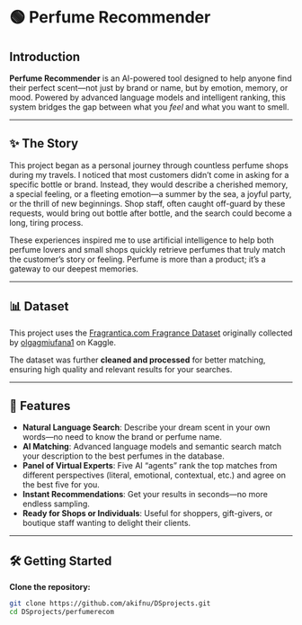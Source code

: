 # 🟢 Perfume Recommender

## Introduction

**Perfume Recommender** is an AI-powered tool designed to help anyone find their perfect scent—not just by brand or name, but by emotion, memory, or mood. Powered by advanced language models and intelligent ranking, this system bridges the gap between what you *feel* and what you want to smell.

---

## ✨ The Story

This project began as a personal journey through countless perfume shops during my travels. I noticed that most customers didn’t come in asking for a specific bottle or brand. Instead, they would describe a cherished memory, a special feeling, or a fleeting emotion—a summer by the sea, a joyful party, or the thrill of new beginnings. Shop staff, often caught off-guard by these requests, would bring out bottle after bottle, and the search could become a long, tiring process.

These experiences inspired me to use artificial intelligence to help both perfume lovers and small shops quickly retrieve perfumes that truly match the customer’s story or feeling. Perfume is more than a product; it’s a gateway to our deepest memories.

---

## 📊 Dataset

This project uses the [Fragrantica.com Fragrance Dataset](https://www.kaggle.com/datasets/olgagmiufana1/fragrantica-com-fragrance-dataset?select=fra_perfumes.csv) originally collected by [olgagmiufana1](https://www.kaggle.com/olgagmiufana1) on Kaggle.

The dataset was further **cleaned and processed** for better matching, ensuring high quality and relevant results for your searches.

---

## 🚀 Features

- **Natural Language Search**: Describe your dream scent in your own words—no need to know the brand or perfume name.
- **AI Matching**: Advanced language models and semantic search match your description to the best perfumes in the database.
- **Panel of Virtual Experts**: Five AI “agents” rank the top matches from different perspectives (literal, emotional, contextual, etc.) and agree on the best five for you.
- **Instant Recommendations**: Get your results in seconds—no more endless sampling.
- **Ready for Shops or Individuals**: Useful for shoppers, gift-givers, or boutique staff wanting to delight their clients.

---

## 🛠️ Getting Started

**Clone the repository:**

```bash
git clone https://github.com/akifnu/DSprojects.git
cd DSprojects/perfumerecom

